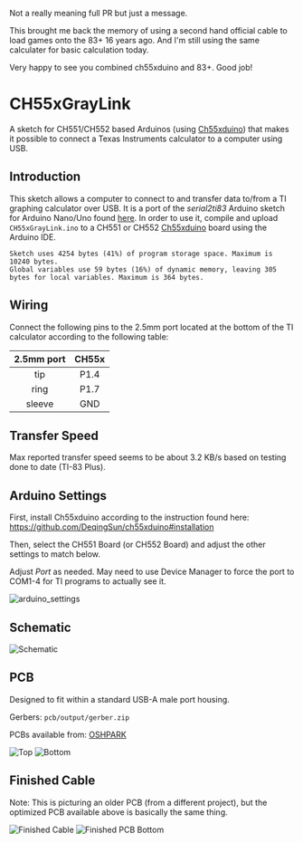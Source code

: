 Not a really meaning full PR but just a message.

This brought me back the memory of using a second hand official cable to load games onto the 83+ 16 years ago. And I'm still using the same calculater for basic calculation today.

Very happy to see you combined ch55xduino and 83+. Good job!


# CH55xGrayLink
A sketch for CH551/CH552 based Arduinos (using [Ch55xduino](https://github.com/DeqingSun/ch55xduino)) that makes it possible to connect a Texas Instruments calculator to a computer using USB.

## Introduction
This sketch allows a computer to connect to and transfer data to/from a TI graphing calculator over USB.
It is a port of the *serial2ti83* Arduino sketch for Arduino Nano/Uno found [here](https://github.com/MTres19/serial2ti83).
In order to use it, compile and upload `CH55xGrayLink.ino` to a CH551 or CH552 [Ch55xduino](https://github.com/DeqingSun/ch55xduino) board using the Arduino IDE.

```
Sketch uses 4254 bytes (41%) of program storage space. Maximum is 10240 bytes.
Global variables use 59 bytes (16%) of dynamic memory, leaving 305 bytes for local variables. Maximum is 364 bytes.
```

## Wiring
Connect the following pins to the 2.5mm port located at the bottom of the TI calculator according to the following table:

| 2.5mm port    | CH55x         | 
|:-------------:|:-------------:|
| tip           | P1.4          |
| ring          | P1.7          |
| sleeve        | GND           |

## Transfer Speed
Max reported transfer speed seems to be about 3.2 KB/s based on testing done to date (TI-83 Plus).

## Arduino Settings
First, install Ch55xduino according to the instruction found here: https://github.com/DeqingSun/ch55xduino#installation

Then, select the CH551 Board (or CH552 Board) and adjust the other settings to match below.

Adjust *Port* as needed.  May need to use Device Manager to force the port to COM1-4 for TI programs to actually see it.

![arduino_settings](images/arduino_settings.png)

## Schematic

![Schematic](pcb/output/Schematic.png)

## PCB
Designed to fit within a standard USB-A male port housing.

Gerbers: `pcb/output/gerber.zip`

PCBs available from: [OSHPARK](https://oshpark.com/shared_projects/HASfmay6)

![Top](pcb/output/Top.png)
![Bottom](pcb/output/Bottom.png)

## Finished Cable
Note: This is picturing an older PCB (from a different project), but the optimized PCB available above is basically the same thing.

![Finished Cable](images/finished_cable.jpg)
![Finished PCB Bottom](images/finished_pcb_bottom.jpg)
